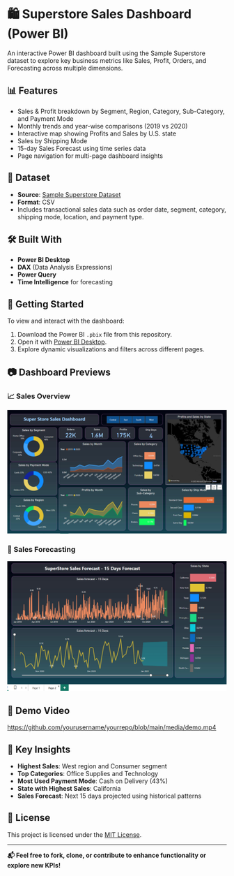 # 🛍️ Superstore Sales Dashboard (Power BI)

An interactive Power BI dashboard built using the Sample Superstore dataset to explore key business metrics like Sales, Profit, Orders, and Forecasting across multiple dimensions.

## 📊 Features

- Sales & Profit breakdown by Segment, Region, Category, Sub-Category, and Payment Mode
- Monthly trends and year-wise comparisons (2019 vs 2020)
- Interactive map showing Profits and Sales by U.S. state
- Sales by Shipping Mode
- 15-day Sales Forecast using time series data
- Page navigation for multi-page dashboard insights

## 📁 Dataset

- **Source**: [Sample Superstore Dataset](SuperStore_Sales_Dataset.csv)
- **Format**: CSV
- Includes transactional sales data such as order date, segment, category, shipping mode, location, and payment type.

## 🛠️ Built With

- **Power BI Desktop**
- **DAX** (Data Analysis Expressions)
- **Power Query**
- **Time Intelligence** for forecasting

## 🚀 Getting Started

To view and interact with the dashboard:

1. Download the Power BI `.pbix` file from this repository.
2. Open it with [Power BI Desktop](https://powerbi.microsoft.com/desktop/).
3. Explore dynamic visualizations and filters across different pages.

## 📷 Dashboard Previews

### 📈 Sales Overview

![Superstore Sales Dashboard](./superstore1.png)

### 🔮 Sales Forecasting

![Superstore Forecasting Dashboard](./superstore2.png)

## 🎥 Demo Video

https://github.com/yourusername/yourrepo/blob/main/media/demo.mp4

## 📌 Key Insights

- **Highest Sales**: West region and Consumer segment
- **Top Categories**: Office Supplies and Technology
- **Most Used Payment Mode**: Cash on Delivery (43%)
- **State with Highest Sales**: California
- **Sales Forecast**: Next 15 days projected using historical patterns

## 📄 License

This project is licensed under the [MIT License](LICENSE).

---

**📬 Feel free to fork, clone, or contribute to enhance functionality or explore new KPIs!**
